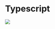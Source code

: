 # Typescript

<a href="https://github.com/zhaokaiwin/Typescript">
  <img align="center" src="https://github.com/zhaokaiwin/Typescript?username=zhaokaiwin&repo=github-readme-stats" />
</a>
